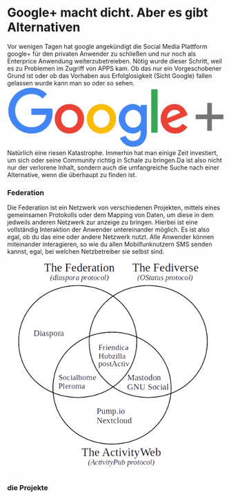 # Google+ macht dicht. Aber es gibt Alternativen
Vor wenigen Tagen hat google angekündigt die Social Media Plattform google+ für den privaten Anwender zu schließen 
und nur noch als Enterprice Anwendung weiterzubetreieben. Nötig wurde dieser Schritt, weil es zu Problemen im Zugriff 
von APPS kam. Ob das nur ein Vorgeschobener Grund ist oder ob das Vorhaben aus Erfolglosigkeit (Sicht Google) fallen 
gelassen wurde kann man so oder so sehen. 
![](/img/Google+_logo.svg.png)
Natürlich eine riesen Katastrophe. Immerhin hat man einige Zeit investiert, um sich oder seine Community richtig in Schale zu bringen.Da ist also nicht nur der verlorene Inhalt, sondern auch die umfangreiche Suche nach einer Alternative, wenn die überhaupt zu finden ist.
### Federation
Die Federation ist ein Netzwerk von verschiedenen Projekten, mittels eines gemeinsamen Protokolls oder dem Mapping von Daten, um diese in dem jedweils anderen Netzwerk zur anzeige zu bringen. Hierbei ist eine vollständig Interaktion der Anwender untereinander möglich. Es ist also egal, ob du das eine oder andere Netzwerk nutzt. Alle Anwender können miteinander interagieren, so wie du allen Mobilfunknutzern SMS senden kannst, egal, bei welchen Netzbetreiber sie selbst sind.
![](/img/federation.png)
### die Projekte
